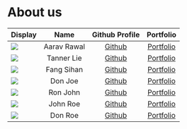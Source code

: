 # About us
Display |    Name    | Github Profile | Portfolio 
--------|:----------:|:--------------:|:---------:
![](https://via.placeholder.com/100.png?text=Photo) | Aarav Rawal | [Github](https://github.com/) | [Portfolio](docs/team/johndoe.md)
![](https://via.placeholder.com/100.png?text=Photo) | Tanner Lie | [Github](https://github.com/) | [Portfolio](docs/team/johndoe.md)
![](https://via.placeholder.com/100.png?text=Photo) | Fang Sihan | [Github](https://github.com/) | [Portfolio](docs/team/johndoe.md)
![](https://via.placeholder.com/100.png?text=Photo) |  Don Joe   | [Github](https://github.com/) | [Portfolio](docs/team/johndoe.md)
![](https://via.placeholder.com/100.png?text=Photo) |  Ron John  | [Github](https://github.com/) | [Portfolio](docs/team/johndoe.md)
![](https://via.placeholder.com/100.png?text=Photo) |  John Roe  | [Github](https://github.com/) | [Portfolio](docs/team/johndoe.md)
![](https://via.placeholder.com/100.png?text=Photo) |  Don Roe   | [Github](https://github.com/) | [Portfolio](docs/team/johndoe.md)
